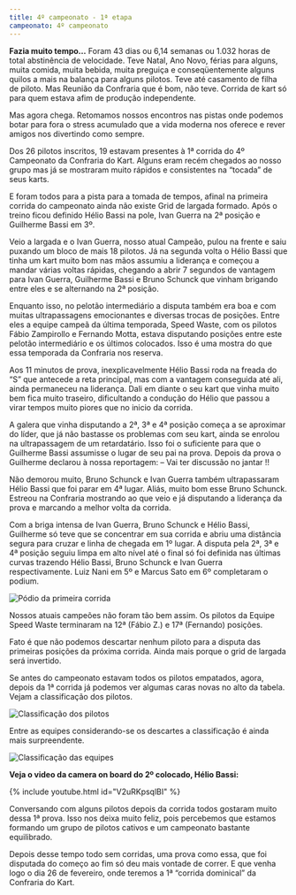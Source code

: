 ```yaml
---
title: 4º campeonato - 1ª etapa
campeonato: 4º campeonato
---
```


**Fazia muito tempo…**
Foram 43 dias ou 6,14 semanas ou 1.032 horas de total abstinência de velocidade. Teve Natal, Ano Novo, férias para alguns, muita comida, muita bebida, muita preguiça e conseqüentemente alguns quilos a mais na balança para alguns pilotos. Teve até casamento de filha de piloto. Mas Reunião da Confraria que é bom, não teve. Corrida de kart só para quem estava afim de produção independente.

Mas agora chega. Retomamos nossos encontros nas pistas onde podemos botar para fora o stress acumulado que a vida moderna nos oferece e rever amigos nos divertindo como sempre.

Dos 26 pilotos inscritos, 19 estavam presentes à 1ª corrida do 4º Campeonato da Confraria do Kart. Alguns eram recém chegados ao nosso grupo mas já se mostraram muito rápidos e consistentes na “tocada” de seus karts.

E foram todos para a pista para a tomada de tempos, afinal na primeira corrida do campeonato ainda não existe Grid de largada formado. Após o treino ficou definido Hélio Bassi na pole, Ivan Guerra na 2ª posição e Guilherme Bassi em 3º.

Veio a largada e o Ivan Guerra, nosso atual Campeão, pulou na frente e saiu puxando um bloco de mais 18 pilotos. Já na segunda volta o Hélio Bassi que tinha um kart muito bom nas mãos assumiu a liderança e começou a mandar várias voltas rápidas, chegando a abrir 7 segundos de vantagem para Ivan Guerra, Guilherme Bassi e Bruno Schunck que vinham brigando entre eles e se alternando na 2ª posição.

Enquanto isso, no pelotão intermediário a disputa também era boa e com muitas ultrapassagens emocionantes e diversas trocas de posições. Entre eles a equipe campeã da última temporada, Speed Waste, com os pilotos Fábio Zampirollo e Fernando Motta, estava disputando posições entre este pelotão intermediário e os últimos colocados. Isso é uma mostra do que essa temporada da Confraria nos reserva.

Aos 11 minutos de prova, inexplicavelmente Hélio Bassi roda na freada do “S” que antecede a reta principal, mas com a vantagem conseguida até ali, ainda permaneceu na liderança. Dali em diante o seu kart que vinha muito bem fica muito traseiro, dificultando a condução do Hélio que passou a virar tempos muito piores que no inicio da corrida.

A galera que vinha disputando a 2ª, 3ª e 4ª posição começa a se aproximar do líder, que já não bastasse os problemas com seu kart, ainda se enrolou na ultrapassagem de um retardatário. Isso foi o suficiente para que o Guilherme Bassi assumisse o lugar de seu pai na prova. Depois da prova o Guilherme declarou à nossa reportagem: – Vai ter discussão no jantar !!

Não demorou muito, Bruno Schunck e Ivan Guerra também ultrapassaram Hélio Bassi que foi parar em 4ª lugar. Aliás, muito bom esse Bruno Schunck. Estreou na Confraria mostrando ao que veio e já disputando a liderança da prova e marcando a melhor volta da corrida.

Com a briga intensa de Ivan Guerra, Bruno Schunck e Hélio Bassi, Guilherme só teve que se concentrar em sua corrida e abriu uma distância segura para cruzar e linha de chegada em 1º lugar. A disputa pela 2ª, 3ª e 4ª posição seguiu limpa em alto nível até o final só foi definida nas últimas curvas trazendo Hélio Bassi, Bruno Schunck e Ivan Guerra respectivamente. Luiz Nani em 5º e Marcus Sato em 6º completaram o podium.

![Pódio da primeira corrida](/uploads/Podio2012_sem1_prova01_Aldeia.jpg)

Nossos atuais campeões não foram tão bem assim. Os pilotos da Equipe Speed Waste terminaram na 12ª (Fábio Z.) e 17ª (Fernando) posições.

Fato é que não podemos descartar nenhum piloto para a disputa das primeiras posições da próxima corrida. Ainda mais porque o grid de largada será invertido.

Se antes do campeonato estavam todos os pilotos empatados, agora, depois da 1ª corrida já podemos ver algumas caras novas no alto da tabela. Vejam a classificação dos pilotos.

![Classificação dos pilotos](/uploads/Classific2012_sem1_prova01_Pilotos.jpg)

Entre as equipes considerando-se os descartes a classificação é ainda mais surpreendente.

![Classificação das equipes](/uploads/Classific2012_sem1_prova01_Equipes.jpg)

**Veja o video da camera on board do 2º colocado, Hélio Bassi:**

{% include youtube.html id="V2uRKpsqlBI" %}

Conversando com alguns pilotos depois da corrida todos gostaram muito dessa 1ª prova. Isso nos deixa muito feliz, pois percebemos que estamos formando um grupo de pilotos cativos e um campeonato bastante equilibrado.

Depois desse tempo todo sem corridas, uma prova como essa, que foi disputada do começo ao fim só deu mais vontade de correr. E que venha logo o dia 26 de fevereiro, onde teremos a 1ª “corrida dominical” da Confraria do Kart.

